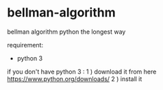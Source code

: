 # bellman-algorithm
bellman algorithm python the longest way


requirement:
- python 3

if you don't have python 3 :
1 ) download it from here https://www.python.org/downloads/ 
2 ) install it
